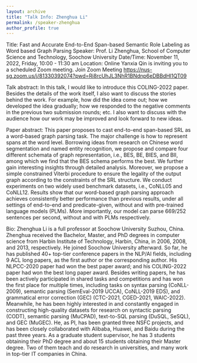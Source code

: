 ```yaml
---
layout: archive
title: "Talk Info: Zhenghua Li"
permalink: /speaker-zhenghua
author_profile: true
---
```


Title: Fast and Accurate End-to-End Span-based Semantic Role Labeling as Word based Graph Parsing
Speaker: Prof. Li Zhenghua, School of Computer Science and Technology, Soochow University
Date/Time: November 11, 2022, Friday, 10:00 - 11:30 am
Location: Online
Yanxia Qin is inviting you to a scheduled Zoom meeting.
Join Zoom Meeting
https://nus-sg.zoom.us/j/81330392074?pwd=Ri8rcUhJL3NhR1BNdnp6eDBBdHl1QT09


Talk abstract: In this talk, I would like to introduce this COLING-2022 paper. Besides the details of the work itself, I also want to discuss the stories behind the work. For example, how did the idea come out; how we developed the idea gradually; how we responded to the negative comments in the previous two submission rounds; etc. I also want to discuss with the audience how our work may be improved and look forward to new ideas.
	
Paper abstract: This paper proposes to cast end-to-end span-based SRL as a word-based graph parsing task. The major challenge is how to represent spans at the word level. Borrowing ideas from research on Chinese word segmentation and named entity recognition, we propose and compare four different schemata of graph representation, i.e., BES, BE, BIES, and BII, among which we find that the BES schema performs the best. We further gain interesting insights through detailed analysis. Moreover, we propose a simple constrained Viterbi procedure to ensure the legality of the output graph according to the constraints of the SRL structure. We conduct experiments on two widely used benchmark datasets, i.e., CoNLL05 and CoNLL12. Results show that our word-based graph parsing approach achieves consistently better performance than previous results, under all settings of end-to-end and predicate-given, without and with pre-trained language models (PLMs). More importantly, our model can parse 669/252 sentences per second, without and with PLMs respectively.
	
Bio: Zhenghua Li is a full professor at Soochow University Suzhou, China. Zhenghua received the Bachelor, Master, and PhD degrees in computer science from Harbin Institute of Technology, Harbin, China, in 2006, 2008, and 2013, respectively. He joined Soochow University afterward. So far, he has published 40+ top-tier conference papers in the NLP/AI fields, including 9 ACL long papers, as the first author or the corresponding author. His NLPCC-2020 paper had won the best paper award; and his COLING-2022 paper had won the best long paper award. Besides writing papers, he has been actively participated in shared tasks and competitions and has won the first place for multiple times, including tasks on syntax parsing (CoNLL-2009), semantic parsing (SemEval-2019 UCCA), CoNLL-2019 EDS), and grammatical error correction (GEC) (CTC-2021, CGED-2021, WAIC-2022). Meanwhile, he has been highly interested in and constantly engaged in constructing high-quality datasets for research on syntactic parsing (CODT), semantic parsing (MuCPAD), text-to-SQL parsing (DuSQL, SeSQL), and GEC (MuGEC). He, as PI, has been granted three NSFC projects, and has been closely collaborated with Alibaba, Huawei, and Baidu during the past three years. As a graduate student supervisor, he has 3 students obtaining their PhD degree and about 15 students obtaining their Master degree. Two of them teach and do research in universities, and many work in top-tier IT companies in China.
